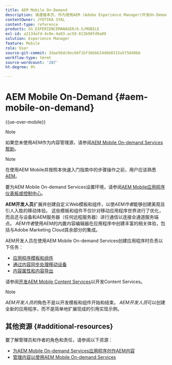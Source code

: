 ```yaml
---
title: AEM Mobile On-Demand
description: 请遵循本页，作为使用AEM (Adobe Experience Manager)开发On-Demand Services应用程序的起点。 页面涵盖与应用程序开发人员相关的主题。
contentOwner: JYOTIKA SYAL
content-type: reference
products: SG_EXPERIENCEMANAGER/6.5/MOBILE
exl-id: a2134afd-4c0e-4a93-ac58-013b98fd9a09
solution: Experience Manager
feature: Mobile
role: User
source-git-commit: 2dae56dc9ec66f1bf36bbb24d6b0315a5f5040bb
workflow-type: tm+mt
source-wordcount: '287'
ht-degree: 0%

---
```


# AEM Mobile On-Demand {#aem-mobile-on-demand}

{{ue-over-mobile}}

>[!NOTE]
>
>如果您未使用AEM作为内容管理源，请参阅[AEM Mobile On-demand Services帮助](https://helpx.adobe.com/digital-publishing-solution/topics.html)。

>[!NOTE]
>
>在使用AEM Mobile并按照本快速入门指南中的步骤操作之前，用户应该熟悉[AEM](/help/sites-deploying/deploy.md)。
>
>要为AEM Mobile On-demand Services设置环境，请参阅[AEM Mobile应用程序仪表板或控制中心](/help/mobile/mobile-apps-ondemand-application-dashboard.md)。

**AEM开发人员**&#x200B;扩展并创建自定义Web模板和组件，以使&#x200B;*AEM作者*&#x200B;能够创建美观且引人入胜的移动体验。 这些模板和组件不仅针对移动应用程序世界进行了优化，而且还与设备和AEM服务器（任何远程服务器）进行通信以连接全通道服务端点。 *AEM作者*&#x200B;使用AEM的内置内容编辑器在应用程序中创建丰富的相关体验，包括与Adobe Marketing Cloud其余部分的集成。

AEM开发人员在使用AEM Mobile On-demand Services创建应用程序时负责以下任务：

* [应用程序模板和组件](/help/mobile/app-templates-and-components1.md)
* [通过内容同步处理移动设备](/help/mobile/mobile-ondemand-contentsync.md)
* [内容属性和内容导出](/help/mobile/on-demand-content-properties-exporting.md)

请参阅[开发AEM Mobile Content Services](/help/mobile/developing-content-services.md)以开发Content Services。

>[!NOTE]
>
>*AEM开发人员的*&#x200B;角色不是以开发模板和组件开始和结束。 *AEM开发人员*&#x200B;可以创建全新的应用程序，而不是简单地扩展现成的引用实现示例。

## 其他资源 {#additional-resources}

要了解管理员和作者的角色和责任，请参阅以下资源：

* [为AEM Mobile On-demand Services应用程序创作AEM内容](/help/mobile/mobile-apps-ondemand.md)
* [管理内容以使用AEM Mobile On-demand Services](/help/mobile/aem-mobile.md)
